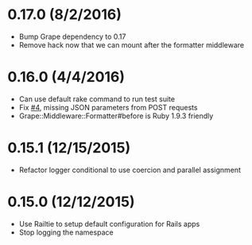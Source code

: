 0.17.0 (8/2/2016)
==================

* Bump Grape dependency to 0.17
* Remove hack now that we can mount after the formatter middleware

0.16.0 (4/4/2016)
==================

* Can use default rake command to run test suite
* Fix [#4](https://github.com/ridiculous/grape-middleware-logger/issues/4), missing JSON parameters from POST requests
* Grape::Middleware::Formatter#before is Ruby 1.9.3 friendly

0.15.1 (12/15/2015)
==================

* Refactor logger conditional to use coercion and parallel assignment


0.15.0 (12/12/2015)
==================

* Use Railtie to setup default configuration for Rails apps
* Stop logging the namespace
